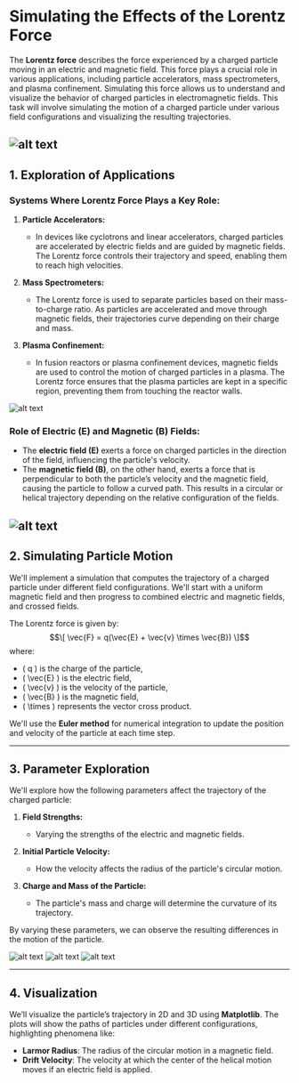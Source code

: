 # Simulating the Effects of the Lorentz Force

The **Lorentz force** describes the force experienced by a charged particle moving in an electric and magnetic field. This force plays a crucial role in various applications, including particle accelerators, mass spectrometers, and plasma confinement. Simulating this force allows us to understand and visualize the behavior of charged particles in electromagnetic fields. This task will involve simulating the motion of a charged particle under various field configurations and visualizing the resulting trajectories.

![alt text](image47.png)
---

## 1. Exploration of Applications

### Systems Where Lorentz Force Plays a Key Role:

1. **Particle Accelerators:**
   - In devices like cyclotrons and linear accelerators, charged particles are accelerated by electric fields and are guided by magnetic fields. The Lorentz force controls their trajectory and speed, enabling them to reach high velocities.

2. **Mass Spectrometers:**
   - The Lorentz force is used to separate particles based on their mass-to-charge ratio. As particles are accelerated and move through magnetic fields, their trajectories curve depending on their charge and mass.

3. **Plasma Confinement:**
   - In fusion reactors or plasma confinement devices, magnetic fields are used to control the motion of charged particles in a plasma. The Lorentz force ensures that the plasma particles are kept in a specific region, preventing them from touching the reactor walls.

![alt text](image48.png)

### Role of Electric (E) and Magnetic (B) Fields:
- The **electric field (E)** exerts a force on charged particles in the direction of the field, influencing the particle's velocity.
- The **magnetic field (B)**, on the other hand, exerts a force that is perpendicular to both the particle’s velocity and the magnetic field, causing the particle to follow a curved path. This results in a circular or helical trajectory depending on the relative configuration of the fields.

![alt text](image49.png)
---

## 2. Simulating Particle Motion

We'll implement a simulation that computes the trajectory of a charged particle under different field configurations. We'll start with a uniform magnetic field and then progress to combined electric and magnetic fields, and crossed fields.

The Lorentz force is given by:
$$\[
\vec{F} = q(\vec{E} + \vec{v} \times \vec{B})
\]$$
where:
- \( q \) is the charge of the particle,
- \( \vec{E} \) is the electric field,
- \( \vec{v} \) is the velocity of the particle,
- \( \vec{B} \) is the magnetic field,
- \( \times \) represents the vector cross product.

We'll use the **Euler method** for numerical integration to update the position and velocity of the particle at each time step.

---

## 3. Parameter Exploration

We'll explore how the following parameters affect the trajectory of the charged particle:

1. **Field Strengths:**
   - Varying the strengths of the electric and magnetic fields.

2. **Initial Particle Velocity:**
   - How the velocity affects the radius of the particle's circular motion.

3. **Charge and Mass of the Particle:**
   - The particle's mass and charge will determine the curvature of its trajectory.

By varying these parameters, we can observe the resulting differences in the motion of the particle.

![alt text](image50.png)
![alt text](image51.png)
![alt text](image52.png)

---

## 4. Visualization

We’ll visualize the particle’s trajectory in 2D and 3D using **Matplotlib**. The plots will show the paths of particles under different configurations, highlighting phenomena like:
- **Larmor Radius**: The radius of the circular motion in a magnetic field.
- **Drift Velocity**: The velocity at which the center of the helical motion moves if an electric field is applied.

